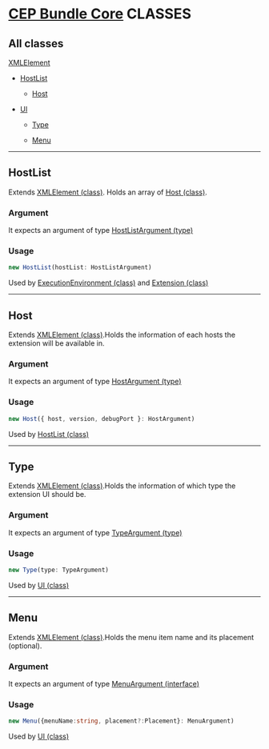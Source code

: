 # [CEP Bundle Core](../README.md) **CLASSES**

## All classes

[XMLElement](#XMLElement)

-   [HostList](#HostList)

    -   [Host](#Host)

-   [UI](#UI)

    -   [Type](#Type)

    -   [Menu](#Menu)

---

## **HostList**

Extends [XMLElement (class)](#XMLElement). Holds an array of [Host (class)](#Host).

### Argument

It expects an argument of type [HostListArgument (type)](types.md#HostListArgument)

### Usage

```typescript
new HostList(hostList: HostListArgument)
```

Used by [ExecutionEnvironment (class)](#ExecutionEnvironment) and [Extension (class)](#Extension)

---

## **Host**

Extends [XMLElement (class)](#XMLElement).Holds the information of each hosts the extension will be available in.

### Argument

It expects an argument of type [HostArgument (type)](types.md#HostArgument)

### Usage

```typescript
new Host({ host, version, debugPort }: HostArgument)
```

Used by [HostList (class)](#HostList)

---

## **Type**

Extends [XMLElement (class)](#XMLElement).Holds the information of which type the extension UI should be.

### Argument

It expects an argument of type [TypeArgument (type)](types.md#TypeArgument)

### Usage

```typescript
new Type(type: TypeArgument)
```

Used by [UI (class)](#UI)

---

## **Menu**

Extends [XMLElement (class)](#XMLElement).Holds the menu item name and its placement (optional).

### Argument

It expects an argument of type [MenuArgument (interface)](interfaces.md#MenuArgument)

### Usage

```typescript
new Menu({menuName:string, placement?:Placement}: MenuArgument)
```

Used by [UI (class)](#UI)
